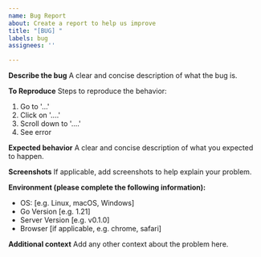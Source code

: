 ```yaml
---
name: Bug Report
about: Create a report to help us improve
title: "[BUG] "
labels: bug
assignees: ''

---
```


**Describe the bug**
A clear and concise description of what the bug is.

**To Reproduce**
Steps to reproduce the behavior:
1. Go to '...'
2. Click on '....'
3. Scroll down to '....'
4. See error

**Expected behavior**
A clear and concise description of what you expected to happen.

**Screenshots**
If applicable, add screenshots to help explain your problem.

**Environment (please complete the following information):**
 - OS: [e.g. Linux, macOS, Windows]
 - Go Version [e.g. 1.21]
 - Server Version [e.g. v0.1.0]
 - Browser [if applicable, e.g. chrome, safari]

**Additional context**
Add any other context about the problem here.